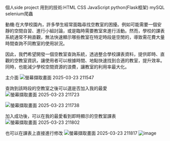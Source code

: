 個人side project
用到的技術:HTML CSS JavaScript python(Flask框架) mySQL selenium爬蟲

動機:在大學校園內，許多學生經常面臨尋找空教室的困擾。例如可能需要一個安靜的空間自習、進行小組討論，或是臨時需要教室來進行活動。然而，學校的課表系統通常不夠直觀，無法快速顯示哪些教室在特定時段是空閒的，導致需花費大量時間查詢不同教室的使用狀況。

因此，我們希望開發一個空教室查詢系統，透過整合學校課表資料，提供即時、直觀的空教室資訊，讓使用者可以根據時間、地點快速找到合適的教室，提升效率。同時，也能減少學校空間資源的浪費，讓教室的利用率最大化。

主介面
![螢幕擷取畫面 2025-03-23 211547](https://github.com/user-attachments/assets/cda7c3d0-234f-47c5-b049-1a009d2659d8)

查詢到該時段的空教室之後可以選是否加入我的最愛
![螢幕擷取畫面 2025-03-23 211723](https://github.com/user-attachments/assets/54c3d025-c566-416d-85ad-bd722a5f6589)

![螢幕擷取畫面 2025-03-23 211738](https://github.com/user-attachments/assets/73237515-f720-45cb-892c-a6026481c611)

加入成功後，可以在我的最愛看到即時顯示的空教室課表
![螢幕擷取畫面 2025-03-23 211802](https://github.com/user-attachments/assets/fec02fac-511a-4bd6-ae44-08db3f56bc40)

也可以在課表上直接進行修改
![螢幕擷取畫面 2025-03-23 211817](https://github.com/user-attachments/assets/ca3465cd-8e31-417b-9526-32b3afc86e7d)
![image](https://github.com/user-attachments/assets/9c2466be-3626-45cf-98cc-b112bd83790c)
